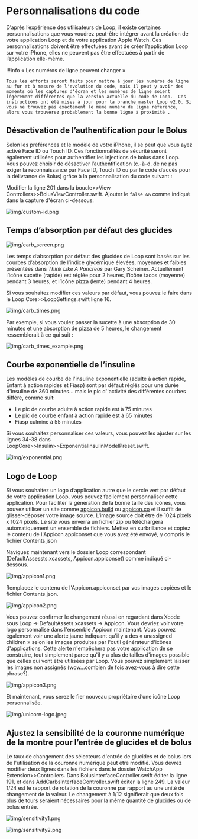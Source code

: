 # Personnalisations du code

D’après l’expérience des utilisateurs de Loop, il existe certaines personnalisations que vous voudrez peut-être intégrer avant la création de votre application Loop et de votre application Apple Watch.  Ces personnalisations doivent être effectuées avant de créer l’application Loop sur votre iPhone, elles ne peuvent pas être effectuées à partir de l’application elle-même.

!!!info « Les numéros de ligne peuvent changer »

    Tous les efforts seront faits pour mettre à jour les numéros de ligne au fur et à mesure de l'evolution du code, mais il peut y avoir des moments où les captures d'écran et les numéros de ligne soient légèrement différentes que la version actuelle du code de Loop.  Ces instructions ont été mises à jour pour la branche master Loop v2.0. Si vous ne trouvez pas exactement le même numéro de ligne référencé, alors vous trouverez probablement la bonne ligne à proximité .

## Désactivation de l’authentification pour le Bolus

Selon les préférences et le modèle de votre iPhone, il se peut que vous ayez activé Face ID ou Touch ID.  Ces fonctionnalités de sécurité seront également utilisées pour authentifier les injections de bolus dans Loop.  Vous pouvez choisir de désactiver l’authentification (c.-à-d. de ne pas exiger la reconnaissance par Face ID, Touch ID ou par le code d’accès pour la délivrance de Bolus) grâce à la personnalisation du code suivant :

 Modifier la ligne 201 dans la boucle>>View Controllers>>BolusViewController.swift.  Ajouter le `false &&` comme indiqué dans la capture d'écran ci-dessous:

![img/custom-id.png](img/custom-id.png)

## Temps d’absorption par défaut des glucides

![img/carb_screen.png](img/carb_screen.png)

Les temps d’absorption par défaut des glucides de Loop sont basés sur les courbes d’absorption de l’indice glycémique élevées, moyennes et faibles présentées dans <i>Think Like A Pancreas</i> par Gary Scheiner.  Actuellement l’icône sucette (rapide) est réglée pour 2 heures, l’icône tacos (moyenne) pendant 3 heures, et l’icône pizza (lente) pendant 4 heures.

Si vous souhaitez modifier ces valeurs par défaut, vous pouvez le faire dans le Loop Core>>LoopSettings.swift ligne 16.

![img/carb_times.png](img/carb_times.png)

Par exemple, si vous voulez passer la sucette à une absorption de 30 minutes et une absorption de pizza de 5 heures, le changement ressemblerait à ce qui suit :

![img/carb_times_example.png](img/carb_times_example.png)

## Courbe exponentielle de l’insuline

Les modèles de courbe de l'insuline exponentielle (adulte à action rapide, Enfant à action rapides et Fiasp) sont par défaut réglés pour une durée d'insuline de 360 minutes... mais le pic d''activité des différentes courbes diffère, comme suit:

* Le pic de courbe adulte à action rapide est à 75 minutes
* Le pic de courbe enfant à action rapide est à 65 minutes
* Fiasp culmine à 55 minutes

Si vous souhaitez personnaliser ces valeurs, vous pouvez les ajuster sur les lignes 34-38 dans LoopCore>>Insulin>>ExponentialInsulinModelPreset.swift.

![img/exponential.png](img/exponential.png)

## Logo de Loop

Si vous souhaitez un logo d’application autre que le cercle vert par défaut de votre application Loop, vous pouvez facilement personnaliser cette application.  Pour faciliter la génération de la bonne taille des icônes, vous pouvez utiliser un site comme [appicon.build](http://www.appicon.build/) ou [appicon.co](https://appicon.co/) et il suffit de glisser-déposer votre image source. L'image source doit être de 1024 pixels x 1024 pixels.  Le site vous enverra un fichier zip ou téléchargera automatiquement un ensemble de fichiers.  Mettez en surbrillance et copiez le contenu de l'Appicon.appiconset que vous avez été envoyé, y compris le fichier Contents.json

Naviguez maintenant vers le dossier Loop correspondant (DefaultAssessts.xcassets, Appicon.appiconset) comme indiqué ci-dessous.

![img/appicon1.png](img/appicon1.png)

Remplacez le contenu de l'Appicon.appiconset par vos images copiées et le fichier Contents.json.

![img/appicon2.png](img/appicon2.png)

Vous pouvez confirmer le changement réussi en regardant dans Xcode sous Loop -> DefaultAssets.xcassets -> Appicon.  Vous devriez voir votre logo personnalisé dans l'ensemble Appicon maintenant.  Vous pouvez également voir une alerte jaune indiquant qu'il y a des « unassigned children » selon les images produites par l'outil générateur d'icônes d'applications. Cette alerte n'empêchera pas votre application de se construire, tout simplement parce qu'il y a plus de tailles d'images possible que celles qui vont être utilisées par Loop.  Vous pouvez simplement laisser les images non assignés (wow...combien de fois avez-vous à dire cette phrase?).

![img/appicon3.png](img/appicon3.png)

Et maintenant, vous serez le fier nouveau propriétaire d’une icône Loop personnalisée.

![img/unicorn-logo.jpeg](img/unicorn-logo.jpeg)

## Ajustez la sensibilité de la couronne numérique de la montre pour l’entrée de glucides et de bolus

Le taux de changement des sélecteurs d'entrée de glucides et de bolus lors de l'utilisation de la couronne numérique peut être modifié. Vous devrez modifier deux lignes dans les fichiers dans le dossier WatchApp Extension>>Controllers.  Dans BolusInterfaceController.swift éditer la ligne 191, et dans AddCarbsInterfaceController.swift éditer la ligne 249. La valeur 1/24 est le rapport de rotation de la couronne par rapport au une unité de changement de la valeur. Le changement à 1/12 signifierait que deux fois plus de tours seraient nécessaires pour la même quantité de glucides ou de bolus entrée.

![img/sensitivity1.png](img/sensitivity1.png)

![img/sensitivity2.png](img/sensitivity2.png)
